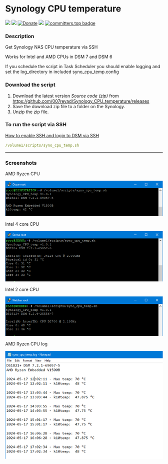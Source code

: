 # Synology CPU temperature

<a href="https://github.com/007revad/Synology_CPU_temperature/releases"><img src="https://img.shields.io/github/release/007revad/Synology_CPU_temperature.svg"></a>
<a href="https://hits.seeyoufarm.com"><img src="https://hits.seeyoufarm.com/api/count/incr/badge.svg?url=https%3A%2F%2Fgithub.com%2F007revad%2FSynology_CPU_temperature&count_bg=%2379C83D&title_bg=%23555555&icon=&icon_color=%23E7E7E7&title=views&edge_flat=false"/></a>
[![Donate](https://img.shields.io/badge/Donate-PayPal-green.svg)](https://www.paypal.com/paypalme/007revad)
[![](https://img.shields.io/static/v1?label=Sponsor&message=%E2%9D%A4&logo=GitHub&color=%23fe8e86)](https://github.com/sponsors/007revad)
[![committers.top badge](https://user-badge.committers.top/australia/007revad.svg)](https://user-badge.committers.top/australia/007revad)

### Description

Get Synology NAS CPU temperature via SSH

Works for Intel and AMD CPUs in DSM 7 and DSM 6

If you schedule the script in Task Scheduler you should enable logging and set the log_directory in included syno_cpu_temp.config

### Download the script

1. Download the latest version _Source code (zip)_ from https://github.com/007revad/Synology_CPU_temperature/releases
2. Save the download zip file to a folder on the Synology.
3. Unzip the zip file.

### To run the script via SSH

[How to enable SSH and login to DSM via SSH](https://kb.synology.com/en-global/DSM/tutorial/How_to_login_to_DSM_with_root_permission_via_SSH_Telnet)

```YAML
/volume1/scripts/syno_cpu_temp.sh
```

-----
### Screenshots

<p align="left">AMD Ryzen CPU</p>
<p align="left"><img src="/images/amd.png"></p>

<p align="left">Intel 4 core CPU</p>
<p align="left"><img src="/images/intel_4core.png"></p>

<p align="left">Intel 2 core CPU</p>
<p align="left"><img src="/images/intel_2core.png"></p>

<p align="left">AMD Ryzen CPU log</p>
<p align="left"><img src="/images/log.png"></p>

